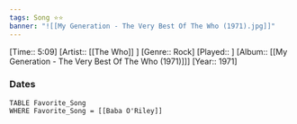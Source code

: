 ```yaml
---
tags: Song ⭐⭐ 
banner: "![[My Generation - The Very Best Of The Who (1971).jpg]]"
---
```

[Time:: 5:09]
[Artist:: [[The Who]] ]
[Genre:: Rock]
[Played:: ]
[Album:: [[My Generation - The Very Best Of The Who (1971)]]]
[Year:: 1971]
### Dates
````dataview
TABLE Favorite_Song
WHERE Favorite_Song = [[Baba O'Riley]]
````
